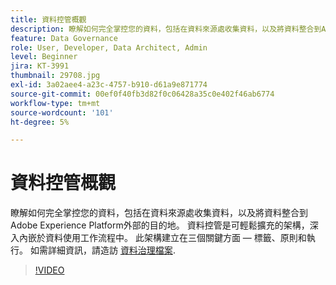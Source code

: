 ```yaml
---
title: 資料控管概觀
description: 瞭解如何完全掌控您的資料，包括在資料來源處收集資料，以及將資料整合到Adobe Experience Platform外部的目的地。
feature: Data Governance
role: User, Developer, Data Architect, Admin
level: Beginner
jira: KT-3991
thumbnail: 29708.jpg
exl-id: 3a02aee4-a23c-4757-b910-d61a9e871774
source-git-commit: 00ef0f40fb3d82f0c06428a35c0e402f46ab6774
workflow-type: tm+mt
source-wordcount: '101'
ht-degree: 5%

---
```


# 資料控管概觀

瞭解如何完全掌控您的資料，包括在資料來源處收集資料，以及將資料整合到Adobe Experience Platform外部的目的地。 資料控管是可輕鬆擴充的架構，深入內嵌於資料使用工作流程中。 此架構建立在三個關鍵方面 — 標籤、原則和執行。 如需詳細資訊，請造訪 [資料治理檔案](https://experienceleague.adobe.com/docs/experience-platform/data-governance/home.html?lang=zh-Hant).

>[!VIDEO](https://video.tv.adobe.com/v/29708?learn=on)
